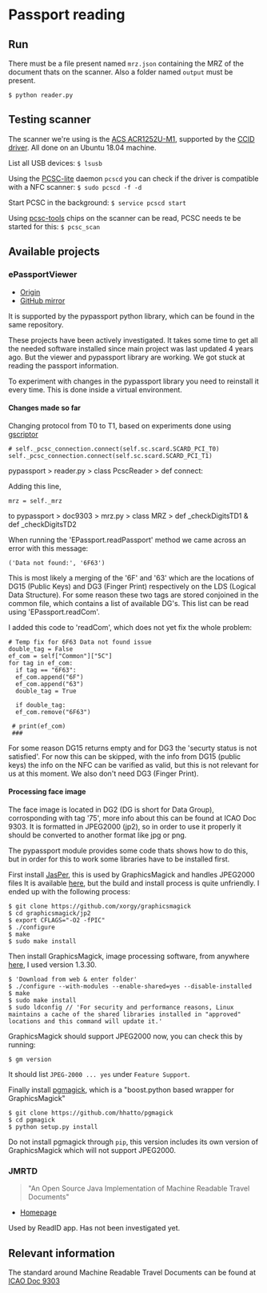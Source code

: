 # Passport reading

## Run

There must be a file present named `mrz.json` containing the MRZ of the document thats on the scanner.
Also a folder named `output` must be present.

```
$ python reader.py
```

## Testing scanner

The scanner we're using is the [ACS ACR1252U-M1](https://www.acs.com.hk/en/products/342/acr1252u-usb-nfc-reader-iii-nfc-forum-certified-reader/), supported by the [CCID driver](https://ccid.apdu.fr/). All done on an Ubuntu 18.04 machine.

List all USB devices: `$ lsusb`

Using the [PCSC-lite](https://pcsclite.apdu.fr/) daemon `pcscd` you can check if the driver is compatible with a NFC scanner:
`$ sudo pcscd -f -d`

Start PCSC in the background:
`$ service pcscd start`

Using [pcsc-tools](http://ludovic.rousseau.free.fr/softwares/pcsc-tools/) chips on the scanner can be read, PCSC needs te be started for this:
`$ pcsc_scan`

## Available projects

### ePassportViewer
- [Origin](https://github.com/andrew867/epassportviewer)
- [GitHub mirror](https://github.com/andrew867/epassportviewer)

It is supported by the pypassport python library, which can be found in the same repository.

These projects have been actively investigated. It takes some time to get all the needed software installed since main project was last updated 4 years ago. But the viewer and pypassport library are working.
We got stuck at reading the passport information.

To experiment with changes in the pypassport library you need to reinstall it every time.
This is done inside a virtual environment.

#### Changes made so far

Changing protocol from T0 to T1, based on experiments done using [gscriptor](ludovic.rousseau.free.fr/softwares/pcsc-tools/)
```
# self._pcsc_connection.connect(self.sc.scard.SCARD_PCI_T0)
self._pcsc_connection.connect(self.sc.scard.SCARD_PCI_T1)
```
pypassport > reader.py > class PcscReader > def connect: 

Adding this line,
```
mrz = self._mrz
```
to pypassport > doc9303 > mrz.py > class MRZ > def _checkDigitsTD1 & def _checkDigitsTD2

When running the 'EPassport.readPassport' method we came across an error with this message:
```
('Data not found:', '6F63')
```
This is most likely a merging of the '6F' and '63' which are the locations of DG15 (Public Keys) and DG3 (Finger Print) respectively on the LDS (Logical Data Structure). For some reason these two tags are stored conjoined in the common file, which contains a list of available DG's. This list can be read using 'EPassport.readCom'.

I added this code to 'readCom', which does not yet fix the whole problem:
```
# Temp fix for 6F63 Data not found issue
double_tag = False
ef_com = self["Common"]["5C"]
for tag in ef_com:
  if tag == "6F63":
  ef_com.append("6F")
  ef_com.append("63")
  double_tag = True
        
  if double_tag:
  ef_com.remove("6F63")
        
 # print(ef_com)
 ###
```

For some reason DG15 returns empty and for DG3 the 'securty status is not satisfied'.
For now this can be skipped, with the info from DG15 (public keys) the info on the NFC can be varified as valid, but this is not relevant for us at this moment. We also don't need DG3 (Finger Print).

#### Processing face image

The face image is located in DG2 (DG is short for Data Group), corrosponding with tag '75', more info about this can be found at ICAO Doc 9303. It is formatted in JPEG2000 (jp2), so in order to use it properly it should be converted to another format like jpg or png.

The pypassport module provides some code thats shows how to do this, but in order for this to work some libraries have to be installed first.

First install [JasPer](http://www.ece.uvic.ca/~frodo/jasper/), this is used by GraphicsMagick and handles JPEG2000 files
It is available [here](https://github.com/mdadams/jasper), but the build and install process is quite unfriendly. I ended up with the following process:

```
$ git clone https://github.com/xorgy/graphicsmagick
$ cd graphicsmagick/jp2
$ export CFLAGS="-O2 -fPIC"
$ ./configure
$ make
$ sudo make install
```

Then install GraphicsMagick, image processing software, from anywhere [here](http://www.graphicsmagick.org/download.html), I used version 1.3.30.
```
$ 'Download from web & enter folder'
$ ./configure --with-modules --enable-shared=yes --disable-installed
$ make
$ sudo make install
$ sudo ldconfig // 'For security and performance reasons, Linux maintains a cache of the shared libraries installed in "approved" locations and this command will update it.'
```

GraphicsMagick should support JPEG2000 now, you can check this by running:
```
$ gm version
```
It should list `JPEG-2000 ... yes` under `Feature Support`.

Finally install [pgmagick](https://github.com/hhatto/pgmagick), which is a "boost.python based wrapper for GraphicsMagick" 
```
$ git clone https://github.com/hhatto/pgmagick
$ cd pgmagick
$ python setup.py install
```
Do not install pgmagick through `pip`, this version includes its own version of GraphicsMagick which will not support JPEG2000.

### JMRTD
> "An Open Source Java Implementation of Machine Readable Travel Documents"
- [Homepage](https://jmrtd.org/)

Used by ReadID app.
Has not been investigated yet.

## Relevant information

The standard around Machine Readable Travel Documents can be found at [ICAO Doc 9303](https://www.icao.int/publications/pages/publication.aspx?docnum=9303)
